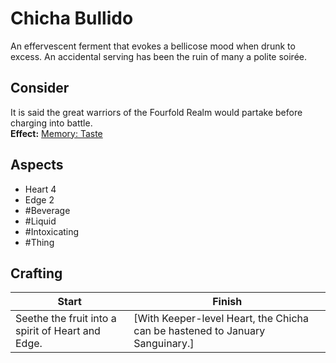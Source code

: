# Chicha Bullido
An effervescent ferment that evokes a bellicose mood when drunk to excess. An accidental serving has been the ruin of many a polite soirée.
## Consider
It is said the great warriors of the Fourfold Realm would partake before charging into battle. <br>**Effect:** [Memory: Taste](https://uadaf.theevilroot.xyz/rowenarium/element/mem.Taste)
## Aspects
- Heart 4
- Edge 2
- #Beverage 
- #Liquid 
- #Intoxicating 
- #Thing 
## Crafting
| Start                                             | Finish                                                                        |
| ------------------------------------------------- | ----------------------------------------------------------------------------- |
| Seethe the fruit into a spirit of Heart and Edge. | \[With Keeper-level Heart, the Chicha can be hastened to January Sanguinary.] |